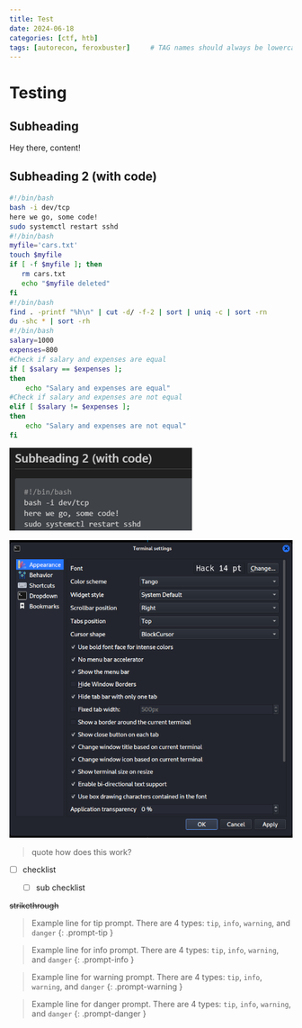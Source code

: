 ```yaml
---
title: Test
date: 2024-06-18
categories: [ctf, htb]
tags: [autorecon, feroxbuster]     # TAG names should always be lowercase
---
```

# Testing
## Subheading
Hey there, content!

## Subheading 2 (with code)

```sh
#!/bin/bash
bash -i dev/tcp
here we go, some code!
sudo systemctl restart sshd
#!/bin/bash
myfile='cars.txt'
touch $myfile
if [ -f $myfile ]; then
   rm cars.txt
   echo "$myfile deleted"
fi
#!/bin/bash
find . -printf "%h\n" | cut -d/ -f-2 | sort | uniq -c | sort -rn
du -shc * | sort -rh
#!/bin/bash
salary=1000
expenses=800
#Check if salary and expenses are equal
if [ $salary == $expenses ];
then
    echo "Salary and expenses are equal"
#Check if salary and expenses are not equal
elif [ $salary != $expenses ];
then
    echo "Salary and expenses are not equal"
fi
```

![Alt text](/img/image.png)

![Alt text](/img/image-1.png)

> quote  how does this work? 

- [ ] checklist
    - [ ] sub checklist


~~strikethrough~~

> Example line for tip prompt. There are 4 types: `tip`, `info`, `warning`, and `danger`
{: .prompt-tip }

> Example line for info prompt. There are 4 types: `tip`, `info`, `warning`, and `danger`
{: .prompt-info }

> Example line for warning prompt. There are 4 types: `tip`, `info`, `warning`, and `danger`
{: .prompt-warning }

> Example line for danger prompt. There are 4 types: `tip`, `info`, `warning`, and `danger`
{: .prompt-danger }